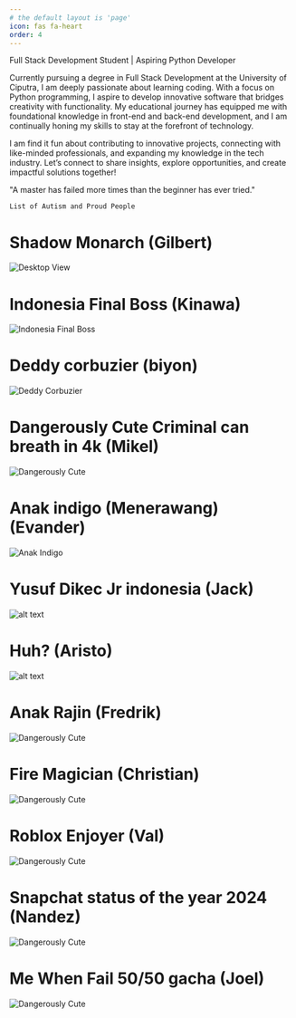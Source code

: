 ```yaml
---
# the default layout is 'page'
icon: fas fa-heart
order: 4
---
```

 Full Stack Development Student | Aspiring Python Developer

Currently pursuing a degree in Full Stack Development at the University of Ciputra, I am deeply passionate about learning coding. With a focus on Python programming, I aspire to develop innovative software that bridges creativity with functionality. My educational journey has equipped me with foundational knowledge in front-end and back-end development, and I am continually honing my skills to stay at the forefront of technology.

I am find it fun about contributing to innovative projects, connecting with like-minded professionals, and expanding my knowledge in the tech industry. Let’s connect to share insights, explore opportunities, and create impactful solutions together!

 "A master has failed more times than the beginner has ever tried."

```
List of Autism and Proud People
```

# Shadow Monarch (Gilbert)
![Desktop View](/assets/images/goofy1.png)




# Indonesia Final Boss (Kinawa)
![Indonesia Final Boss](/assets/images/goofy2.jpg)


# Deddy corbuzier (biyon)
![Deddy Corbuzier](/assets/images/goofy3.png)

# Dangerously Cute Criminal can breath in 4k (Mikel)
![Dangerously Cute](/assets/images/goofy5.png)
# Anak indigo (Menerawang) (Evander)
![Anak Indigo](/assets/images/goofy7.jpg)

# Yusuf Dikec Jr indonesia (Jack)
![alt text](/assets/images/goofy8.webp)


# Huh? (Aristo)
![alt text](/assets/images/goofy9.png)

# Anak Rajin (Fredrik)
![Dangerously Cute](/assets/images/goofy11.jpg)


# Fire Magician (Christian)
![Dangerously Cute](/assets/images/goofy12.jpg)

# Roblox Enjoyer (Val)
![Dangerously Cute](/assets/images/goofy13.jpg)

# Snapchat status of the year 2024 (Nandez)
![Dangerously Cute](/assets/images/goofy14.jpg)

# Me When Fail 50/50 gacha (Joel)
![Dangerously Cute](/assets/images/goofy15.jpg)
